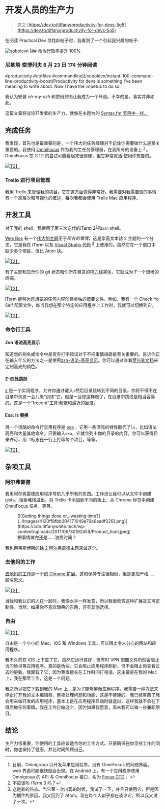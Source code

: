 # 开发人员的生产力

> 原文:[https://dev.to/tiffany/productivity-for-devs-5g5](https://dev.to/tiffany/productivity-for-devs-5g5)

在阅读 Practical Dev 寻找新帖子时，我看到了一个引起我兴趣的帖子:

[![sobolevn](../Images/e5348283b1b658d728d7128ee008a9af.png)](/sobolevn) [## 命令行效率提升 100%

### 尼基塔·索博列夫 8 月 23 日 174 分钟阅读

#productivity #dotfiles #commandline](/sobolevn/instant-100-command-line-productivity-boost)Productivity for devs is something I’ve been meaning to write about. Now I have the impetus to do so.

我认为安装 *oh-my-szh* 和使用*别名*让我成为一个坏蛋。不幸的是，事实并非如此。

这篇文章将谈论开发者的生产力，就像在主题为的 [Syntax.fm 节目中一样。](https://syntax.fm/show/011/our-favourite-productivity-hacks)

## [](#getting-sht-done)完成任务

我发现，首先也是最重要的是，一个伟大的任务经理对于记住你需要做什么是至关重要的。我使用 [OmniFocus](https://www.omnigroup.com/applications/omnifocus/) 作为我的主任务管理器，在我所有的设备上 <sup id="fnref-2459-1">[1](#fn-2459-1)</sup> 。OmniFocus 在 GTD 的尝试可能看起来很僵硬，但它非常灵活:使用你想要的。

[![](../Images/a5e27e2dbe425410127c00eb030a389a.png)T2】](https://d.pr/i/wP32oT+)

### [](#trello-for-project-management)Trello 进行项目管理

我用 Trello 来管理我的项目，它在这方面做得非常好。我需要对我需要做的事情有一个高层次和可视化的概述，每次我都会使用 Trello Mac 应用程序。

## [](#dev-tools)开发工具

对于我的 shell，我使用了第三次迭代的[iTerm 2](https://iterm2.com/)<sup id="fnref-2459-2">[2](#fn-2459-2)</sup>和`zsh` shell。

[Wes Bos](https://wesbos.com/) 有一个[伟大的主题](https://github.com/wesbos/Cobalt2-iterm)用于*所有的事情*，这是崇高文本钴 2 主题的一个分支，它是我在 iTerm 以及 [Visual Studio 代码](https://code.visualstudio.com/) <sup id="fnref-2459-3">[3](#fn-2459-3)</sup> 上使用的，虽然它在一个窗口中缺少多个项目，但比 Atom 快。

[![](../Images/2505dba9c26acfb48d4c148147312715.png)T2】](https://cdn.tiffanywhite.tech/wp-content/uploads/2017/09/30192424/Screenshot2017-09-30_04-41-56_PM.jpg)

有了主题和显示你的 git 状态和你所在目录的[电力线字体](https://github.com/powerline/fonts)，它就成为了一个很棒的终端。

[![](../Images/c7bde0392949bf8b73eb28ddfb9ee630.png)T2】](https://cdn.tiffanywhite.tech/wp-content/uploads/2017/09/30192412/Screenshot2017-09-30_04-39-30_PM.jpg)

iTerm 能够为您想要的任何内容创建单独的概要文件。例如，我有一个 Check Yo Self 配置文件，每当我想在那个特定的应用程序上工作时，我就可以切换到它。

[![](../Images/98d3ace2941be89a42acab4c7e598d67.png)T2】](https://cdn.tiffanywhite.tech/wp-content/uploads/2017/09/30192439/Screenshot2017-09-30_04-37-52_PM.jpg)

### [](#command-line-tools)命令行工具

#### [](#zsh-syntax-highlighting)Zsh 语法高亮显示

知道您的别名或命令中是否有打字错误对于不把事情搞砸是至关重要的。告诉你正在输入什么的方法之一是使用[zsh-语法-高亮显示](https://github.com/zsh-users/zsh-syntax-highlighting)。你可以通过查看[荧光笔文档](https://github.com/zsh-users/zsh-syntax-highlighting/blob/master/docs/highlighters.md)来定制高光的颜色。

#### Z–四处跳跃

[z](https://github.com/rupa/z/) 是一个实用程序，允许你通过键入`z`然后目录跳转到不同的目录。你将不得不在目录中浏览一会儿来“训练”它，但是一旦你这样做了，在目录中跳过是相当容易的。这是一个“frecent”工具:频繁和最近的目录。

#### [](#exa-ls-replacement)Exa: ls 替换

另一个很酷的命令行实用程序是 [exa](https://github.com/ogham/exa) ，它用一些漂亮的特性取代了`ls`，比如语法高亮和大量其他命令。只要输入`exa`，它就会列出你的目录的内容。你可以获得目录许可，用`-1`标志在一行上打印每个项目，等等。

[![](../Images/72e824043e72c29b0fcfc404e2cedb54.png)T2】](https://cdn.tiffanywhite.tech/wp-content/uploads/2017/09/30192448/Screenshot2017-09-30_06-28-20_PM.jpg)

## [](#miscellaneous-tools)杂项工具

### [](#alfred)阿尔弗雷德

我用阿尔弗雷德应用程序导航几乎所有的东西。工作流让我可以从文件中创建 gists，搜索堆栈溢出，将 Trello 卡添加到不同的板上，从 Chrome 标签中创建 OmniFocus 任务，等等。

<figure>[![Getting things done or...wasting time?](../Images/4120ff8fbb004171049e76a6aadf0261.png)](https://cdn.tiffanywhite.tech/wp-content/uploads/2017/09/30192459/Product_hunt.jpeg) 

<figcaption>把事情做完还是……浪费时间？</figcaption>

</figure>

我也用韦斯博斯的[钴 2 阿尔弗雷德主题](https://github.com/wesbos/Cobalt2-Alfred-Theme)来做这个。

### [](#go-fking-work)去他妈的工作

[去他妈的工作](https://www.gofuckingwork.com/)是一个[的 Chrome 扩展](https://chrome.google.com/webstore/detail/go-fucking-work/hibmkkpfegfiinilnlabbfnjcopdiiig)。这和保持专注很相似，但是更加严格……顾名思义。

[![](../Images/a375c6be00de684dde3bcdb3494f262c.png)T2】](https://cdn.tiffanywhite.tech/wp-content/uploads/2017/09/30192859/Screenshot2017-09-30_06-36-55_PM.jpg)

当我和我认识的人在一起时，我像水手一样发誓，所以我很欣赏这种扩展及其可定制性。当然，如果你不喜欢瑞典的东西，还有其他选择。

### [](#freedom)自由

[![](../Images/88edaa5c2c6cab82ea3e966dd9f00aa6.png)T2】](https://cdn.thatmacnerd.com/wp-content/uploads/2017/11/25212721/freedom_mac-4.png)

自由是一个小小的 Mac、iOS 和 Windows 工具，可以阻止令人分心的网站和应用程序。

我不久前在 iOS 上下载了它，虽然它运行良好，但有时 VPN 配置文件仍然会阻止访问脸书等应用程序。真的是伪块。它会阻止应用程序刷新，但不会阻止你查看过去的更新。我卸载了它，因为我很擅长在工作时间打电话。这主要是在我的 Mac 上，我在那里工作，这是一个问题。

我之所以把它下载到我的 Mac 上，是为了能够屏蔽应用程序。我需要一种方法来停止打开我的文本编辑器，整夜处理问题和功能，这是不健康的。我已经屏蔽了我会用来做开发的应用程序，基本上是在应用程序启动时就退出，这样我就不会在下班后做任何事情。我在工作日做这个，因为如果我愿意，周末我可以做一些兼职项目。

## [](#conclusion)结论

生产力很重要，你使用的工具应该适合你的工作方式。只要确保在你坚持工作的同时，你也保持了健康，并花时间照顾自己。

* * *

1.  目前，Omnigroup 只开发苹果应用程序，没有 OmniFocus 的网络界面。web 界面可能很快就会出现。在 Android 上，有一个应用程序使用 Omnigroup 的 API 与 OmniFocus 接口，名为 [Focus GTD](https://play.google.com/store/apps/details?id=com.burgstaller.android.focusgtd&hl=en) 。↩
2.  不应该叫 *iTerm 3* 吗？↩
3.  这是新的热点。当它第一次出现的时候，我试了一下，并且只使用它，但是因为插件的原因，我又回到了 Atom。现在每个人似乎都在谈论它，所以我又试了一次。↩
